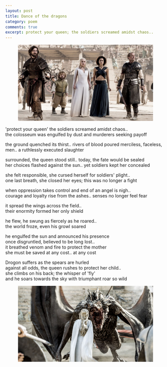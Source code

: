 ```yaml
---
layout: post
title: Dance of the dragons
category: poem
comments: true
excerpt: protect your queen; the soldiers screamed amidst chaos..  
---
```



<figure>
    <a href="#"><img src="/images/got-1.jpg"></a>
</figure>

'protect your queen' the soldiers screamed amidst chaos..  
the colosseum was engulfed by dust and murderers seeking payoff

the ground quenched its thirst.. rivers of blood poured
merciless, faceless, men.. a ruthlessly executed slaughter

surrounded, the queen stood still.. today, the fate would be sealed  
her choices flashed against the sun.. yet soldiers kept her concealed

she felt responsible, she cursed herself for soldiers' plight..  
one last breath, she closed her eyes; this was no longer a fight

when oppression takes control and end of an angel is nigh..    
courage and loyalty rise from the ashes.. senses no longer feel fear

it spread the wings across the field..  
their enormity formed her only shield

he flew, he swung as fiercely as he roared..  
the world froze, even his growl soared
  
he engulfed the sun and announced his presence  
once disgruntled, believed to be long lost..  
it breathed venom and fire to protect the mother    
she must be saved at any cost.. at any cost  

Drogon suffers as the spears are hurled  
against all odds, the queen rushes to protect her child..  
she climbs on his back; the whisper of 'fly'  
and he soars towards the sky with triumphant roar so wild  

<figure>
    <a href="#"><img src="/images/got-2.jpg"></a>
</figure>

